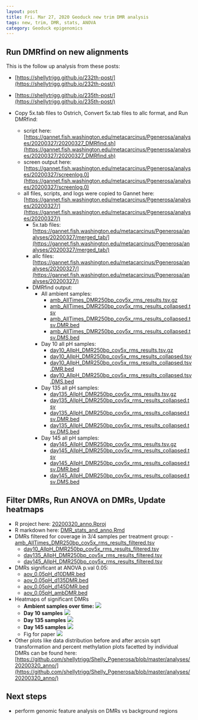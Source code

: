 ```yaml
---
layout: post
title: Fri. Mar 27, 2020 Geoduck new trim DMR analysis
tags: new, trim, DMR, stats, ANOVA
category: Geoduck epigenomics 
---
```


## Run DMRfind on new alignments
This is the follow up analysis from these posts:

- [https://shellytrigg.github.io/232th-post/](https://shellytrigg.github.io/232th-post/)
- [https://shellytrigg.github.io/235th-post/](https://shellytrigg.github.io/235th-post/)


- Copy 5x.tab files to Ostrich, Convert 5x.tab files to allc format, and Run DMRfind:  
	- script here: [https://gannet.fish.washington.edu/metacarcinus/Pgenerosa/analyses/20200327/20200327_DMRfind.sh](https://gannet.fish.washington.edu/metacarcinus/Pgenerosa/analyses/20200327/20200327_DMRfind.sh) 
	- screen output here: [https://gannet.fish.washington.edu/metacarcinus/Pgenerosa/analyses/20200327/screenlog.0](https://gannet.fish.washington.edu/metacarcinus/Pgenerosa/analyses/20200327/screenlog.0)
	- all files, scripts, and logs were copied to Gannet here:[https://gannet.fish.washington.edu/metacarcinus/Pgenerosa/analyses/20200327/](https://gannet.fish.washington.edu/metacarcinus/Pgenerosa/analyses/20200327/) 
		- 5x.tab files: [https://gannet.fish.washington.edu/metacarcinus/Pgenerosa/analyses/20200327/merged_tab/](https://gannet.fish.washington.edu/metacarcinus/Pgenerosa/analyses/20200327/merged_tab/)	
		- allc files: [https://gannet.fish.washington.edu/metacarcinus/Pgenerosa/analyses/20200327/](https://gannet.fish.washington.edu/metacarcinus/Pgenerosa/analyses/20200327/)
		- DMRfind output: 
			- All ambient samples:
				- [amb_AllTimes_DMR250bp_cov5x_rms_results.tsv.gz](https://gannet.fish.washington.edu/metacarcinus/Pgenerosa/analyses/20200327/amb_AllTimes_DMR250bp_cov5x_rms_results.tsv.gz)
				- [amb_AllTimes_DMR250bp_cov5x_rms_results_collapsed.tsv](https://gannet.fish.washington.edu/metacarcinus/Pgenerosa/analyses/20200327/amb_AllTimes_DMR250bp_cov5x_rms_results_collapsed.tsv)
				- [amb_AllTimes_DMR250bp_cov5x_rms_results_collapsed.tsv.DMR.bed](https://gannet.fish.washington.edu/metacarcinus/Pgenerosa/analyses/20200327/amb_AllTimes_DMR250bp_cov5x_rms_results_collapsed.tsv.DMR.bed)
				- [amb_AllTimes_DMR250bp_cov5x_rms_results_collapsed.tsv.DMS.bed](https://gannet.fish.washington.edu/metacarcinus/Pgenerosa/analyses/20200327/amb_AllTimes_DMR250bp_cov5x_rms_results_collapsed.tsv.DMS.bed)
			- Day 10 all pH samples:
				- [day10_AllpH_DMR250bp_cov5x_rms_results.tsv.gz](https://gannet.fish.washington.edu/metacarcinus/Pgenerosa/analyses/20200327/day10_AllpH_DMR250bp_cov5x_rms_results.tsv.gz)
				- [day10_AllpH_DMR250bp_cov5x_rms_results_collapsed.tsv](https://gannet.fish.washington.edu/metacarcinus/Pgenerosa/analyses/20200327/day10_AllpH_DMR250bp_cov5x_rms_results_collapsed.tsv)
				- [day10_AllpH_DMR250bp_cov5x_rms_results_collapsed.tsv.DMR.bed](https://gannet.fish.washington.edu/metacarcinus/Pgenerosa/analyses/20200327/day10_AllpH_DMR250bp_cov5x_rms_results_collapsed.tsv.DMR.bed)
				- [day10_AllpH_DMR250bp_cov5x_rms_results_collapsed.tsv.DMS.bed](https://gannet.fish.washington.edu/metacarcinus/Pgenerosa/analyses/20200327/day10_AllpH_DMR250bp_cov5x_rms_results_collapsed.tsv.DMS.bed)
			- Day 135 all pH samples:
				- [day135_AllpH_DMR250bp_cov5x_rms_results.tsv.gz](https://gannet.fish.washington.edu/metacarcinus/Pgenerosa/analyses/20200327/day135_AllpH_DMR250bp_cov5x_rms_results.tsv.gz)
				- [day135_AllpH_DMR250bp_cov5x_rms_results_collapsed.tsv](https://gannet.fish.washington.edu/metacarcinus/Pgenerosa/analyses/20200327/day135_AllpH_DMR250bp_cov5x_rms_results_collapsed.tsv)
				- [day135_AllpH_DMR250bp_cov5x_rms_results_collapsed.tsv.DMR.bed](https://gannet.fish.washington.edu/metacarcinus/Pgenerosa/analyses/20200327/day135_AllpH_DMR250bp_cov5x_rms_results_collapsed.tsv.DMR.bed)
				- [day135_AllpH_DMR250bp_cov5x_rms_results_collapsed.tsv.DMS.bed](https://gannet.fish.washington.edu/metacarcinus/Pgenerosa/analyses/20200327/day135_AllpH_DMR250bp_cov5x_rms_results_collapsed.tsv.DMS.bed)
			- Day 145 all pH samples:
				- [day145_AllpH_DMR250bp_cov5x_rms_results.tsv.gz](https://gannet.fish.washington.edu/metacarcinus/Pgenerosa/analyses/20200327/day145_AllpH_DMR250bp_cov5x_rms_results.tsv.gz)
				- [day145_AllpH_DMR250bp_cov5x_rms_results_collapsed.tsv](https://gannet.fish.washington.edu/metacarcinus/Pgenerosa/analyses/20200327/day145_AllpH_DMR250bp_cov5x_rms_results_collapsed.tsv)
				- [day145_AllpH_DMR250bp_cov5x_rms_results_collapsed.tsv.DMR.bed](https://gannet.fish.washington.edu/metacarcinus/Pgenerosa/analyses/20200327/day145_AllpH_DMR250bp_cov5x_rms_results_collapsed.tsv.DMR.bed)
				- [day145_AllpH_DMR250bp_cov5x_rms_results_collapsed.tsv.DMS.bed](https://gannet.fish.washington.edu/metacarcinus/Pgenerosa/analyses/20200327/day145_AllpH_DMR250bp_cov5x_rms_results_collapsed.tsv.DMS.bed)

## Filter DMRs, Run ANOVA on DMRs, Update heatmaps

- R project here: [20200320_anno.Rproj](https://github.com/shellytrigg/Shelly_Pgenerosa/blob/master/analyses/20200320_anno/20200320_anno.Rproj)
- R markdown here: [DMR_stats_and_anno.Rmd](https://github.com/shellytrigg/Shelly_Pgenerosa/blob/master/analyses/20200320_anno/DMR_stats_and_anno.Rmd)
- DMRs filtered for coverage in 3/4 samples per treatment group:
	-[amb_AllTimes_DMR250bp_cov5x_rms_results_filtered.tsv](https://github.com/shellytrigg/Shelly_Pgenerosa/blob/master/analyses/20200320_anno/amb_AllTimes_DMR250bp_cov5x_rms_results_filtered.tsv)
	- [day10_AllpH_DMR250bp_cov5x_rms_results_filtered.tsv](https://github.com/shellytrigg/Shelly_Pgenerosa/blob/master/analyses/20200320_anno/day10_AllpH_DMR250bp_cov5x_rms_results_filtered.tsv)
	- [day135_AllpH_DMR250bp_cov5x_rms_results_filtered.tsv](https://github.com/shellytrigg/Shelly_Pgenerosa/blob/master/analyses/20200320_anno/day135_AllpH_DMR250bp_cov5x_rms_results_filtered.tsv)
	- [day145_AllpH_DMR250bp_cov5x_rms_results_filtered.tsv](https://github.com/shellytrigg/Shelly_Pgenerosa/blob/master/analyses/20200320_anno/day145_AllpH_DMR250bp_cov5x_rms_results_filtered.tsv) 
- DMRs significant at ANOVA p.val 0.05:
	- [aov\_0.05pH\_d10DMR.bed](https://github.com/shellytrigg/Shelly_Pgenerosa/blob/master/analyses/20200320_anno/aov_0.05pH_d10DMR.bed) 
	- [aov\_0.05pH\_d135DMR.bed](https://github.com/shellytrigg/Shelly_Pgenerosa/blob/master/analyses/20200320_anno/aov_0.05pH_d135DMR.bed)
	- [aov\_0.05pH\_d145DMR.bed](https://github.com/shellytrigg/Shelly_Pgenerosa/blob/master/analyses/20200320_anno/aov_0.05pH_d145DMR.bed)  
	- [aov\_0.05pH\_ambDMR.bed](https://github.com/shellytrigg/Shelly_Pgenerosa/blob/master/analyses/20200320_anno/aov_0.05pH_ambDMR.bed)
- Heatmaps of significant DMRs
	- **Ambient samples over time:**
	![](https://raw.githubusercontent.com/shellytrigg/Shelly_Pgenerosa/master/analyses/20200320_anno/amb_MCmax25DMR_Taov0.05_GROUPmean_heatmap2.jpg)
	- **Day 10 samples**
	![](https://raw.githubusercontent.com/shellytrigg/Shelly_Pgenerosa/master/analyses/20200320_anno/d10_MCmax25DMR_Taov0.05_GROUPmean_heatmap2.jpg)
	- **Day 135 samples**
	![](https://raw.githubusercontent.com/shellytrigg/Shelly_Pgenerosa/master/analyses/20200320_anno/d135_MCmax25DMR_Taov0.05_GROUPmean_heatmap2.jpg)
	- **Day 145 samples**
	![](https://raw.githubusercontent.com/shellytrigg/Shelly_Pgenerosa/master/analyses/20200320_anno/d145_MCmax25DMR_Taov0.05_GROUPmean_heatmap2.jpg)  
	- Fig for paper
	[![](https://raw.githubusercontent.com/shellytrigg/Shelly_Pgenerosa/master/analyses/20200320_anno/allComparisons_heatmaps.jpg)](https://raw.githubusercontent.com/shellytrigg/Shelly_Pgenerosa/master/analyses/20200320_anno/allComparisons_heatmaps.jpg)
- Other plots like data distribution before and after arcsin sqrt transformation and percent methylation plots facetted by individual DMRs can be found here: [https://github.com/shellytrigg/Shelly_Pgenerosa/blob/master/analyses/20200320_anno/](https://github.com/shellytrigg/Shelly_Pgenerosa/blob/master/analyses/20200320_anno/)

## Next steps
- perform genomic feature analysis on DMRs vs background regions 


